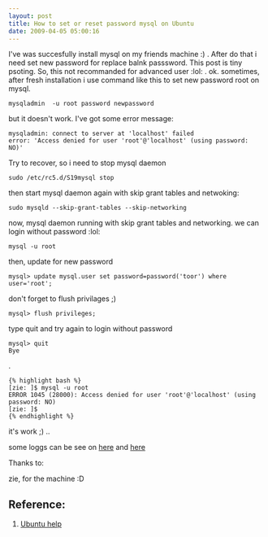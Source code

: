 ```yaml
--- 
layout: post
title: How to set or reset password mysql on Ubuntu
date: 2009-04-05 05:00:16
---
```


I've was succesfully install mysql on my friends machine :) . After do that i need set new password for replace balnk passsword. This post is tiny psoting. So, this not recommanded for advanced user :lol: . ok. sometimes, after fresh installation i use command like this to set new password root on mysql.

	mysqladmin  -u root password newpassword

but it doesn't work. I've got some error message:

	mysqladmin: connect to server at 'localhost' failed
	error: 'Access denied for user 'root'@'localhost' (using password: NO)'

Try to recover, so i need to stop mysql daemon

	sudo /etc/rc5.d/S19mysql stop

then start mysql daemon again with skip grant tables and netwoking:

	sudo mysqld --skip-grant-tables --skip-networking

now, mysql daemon running with skip grant tables and networking. we can login without password :lol:

	mysql -u root

then, update for new password

	mysql> update mysql.user set password=password('toor') where user='root';

don't forget to flush privilages ;)

	mysql> flush privileges;

type quit and try again to login without password

	mysql> quit
	Bye

.
	
	{% highlight bash %}
	[zie: ]$ mysql -u root
	ERROR 1045 (28000): Access denied for user 'root'@'localhost' (using password: NO)
	[zie: ]$
	{% endhighlight %}

it's work ;) ..

some loggs can be see on [here](http://pastebin.com/f7a4d9222) and [here](http://pastebin.com/f6959257e)

Thanks to:

zie, for the machine :D

## Reference:

1. [Ubuntu help](https://help.ubuntu.com/community/MysqlPasswordReset)
